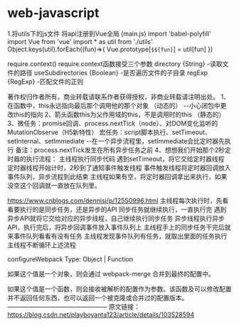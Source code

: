 # web-javascript

1.将utils下的js文件 将api注册到Vue全局 (main.js)
import 'babel-polyfill'
import Vue from 'vue'
import * as util from './utils'
Object.keys(util).forEach((fun)=>{
    Vue.prototype[`$${fun}`] = util[fun]
})

require.context()
  require.context函数接受三个参数
    directory {String} -读取文件的路径
    useSubdirectories {Boolean} -是否遍历文件的子目录
    regExp {RegExp} -匹配文件的正则

著作权归作者所有。商业转载请联系作者获得授权，非商业转载请注明出处。
1、在函数中，this永远指向最后那个调用他的那个对象 （动态的）
  --小心闭包中更改this的指向
2、箭头函数this为父作用域的this，不是调用时的this （静态的）
3、微任务：promise回调、process.nextTick（node）、对DOM变化监听的MutationObserve（H5新特性）
   宏任务：script脚本执行、setTimeout、setInternal、setImmediate
   --在一个异步流程里，setImmediate会比定时器先执行
   备注：process.nextTick发生在所有异步任务之前
4、想想我们开始那个2秒定时器的执行流程：
主线程执行同步代码
遇到setTimeout，将它交给定时器线程
定时器线程开始计时，2秒到了通知事件触发线程
事件触发线程将定时器回调放入事件队列，异步流程到此结束
主线程如果有空，将定时器回调拿出来执行，如果没空这个回调就一直放在队列里。

https://www.cnblogs.com/dennisj/p/12550996.html
主线程每次执行时，先看看要执行的是同步任务，还是异步的API
同步任务就继续执行，一直执行完
遇到异步API就将它交给对应的异步线程，自己继续执行同步任务
异步线程执行异步API，执行完后，将异步回调事件放入事件队列上
主线程手上的同步任务干完后就来事件队列看看有没有任务
主线程发现事件队列有任务，就取出里面的任务执行
主线程不断循环上述流程

configureWebpack
Type: Object | Function

如果这个值是一个对象，则会通过 webpack-merge 合并到最终的配置中。

如果这个值是一个函数，则会接收被解析的配置作为参数。该函数及可以修改配置并不返回任何东西，也可以返回一个被克隆或合并过的配置版本。
————————————————
原文链接：https://blog.csdn.net/playboyanta123/article/details/103528594

